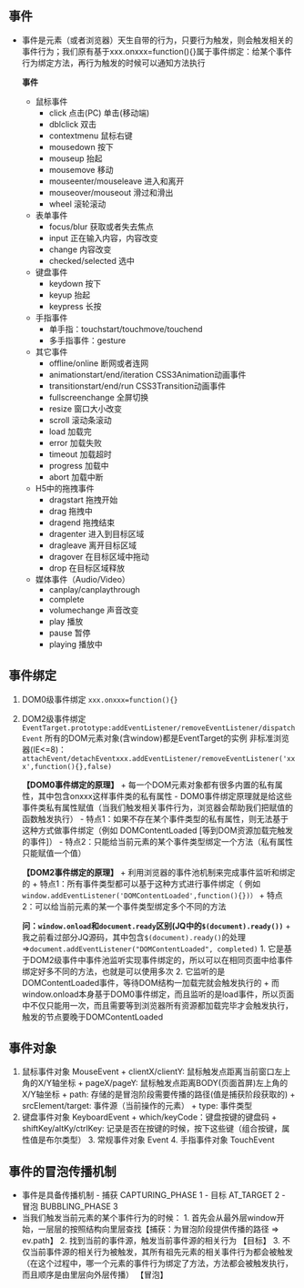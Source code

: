 ## 事件

+ 事件是元素（或者浏览器）天生自带的行为，只要行为触发，则会触发相关的事件行为；我们原有基于xxx.onxxx=function(){}属于事件绑定：给某个事件行为绑定方法，再行为触发的时候可以通知方法执行
          
    **事件**
  	 
     + 鼠标事件
		- click  点击(PC)  单击(移动端)
		- dblclick 双击
		- contextmenu 鼠标右键
		- mousedown  按下
		- mouseup  抬起
		- mousemove  移动
		- mouseenter/mouseleave 进入和离开
		- mouseover/mouseout 滑过和滑出
		- wheel 滚轮滚动
	 + 表单事件
		- focus/blur  获取或者失去焦点
		- input 正在输入内容，内容改变
		- change 内容改变
		- checked/selected 选中
	 + 键盘事件
		- keydown  按下
		- keyup  抬起
		- keypress 长按
	 + 手指事件  
		- 单手指：touchstart/touchmove/touchend
		- 多手指事件：gesture
	 + 其它事件
		- offline/online  断网或者连网
		- animationstart/end/iteration  CSS3Animation动画事件
		- transitionstart/end/run  CSS3Transition动画事件
		- fullscreenchange 全屏切换
		- resize 窗口大小改变
		- scroll 滚动条滚动
		- load 加载完
		- error 加载失败
		- timeout 加载超时
		- progress 加载中
		- abort 加载中断
	 + H5中的拖拽事件
		- dragstart  拖拽开始
		- drag  拖拽中
		- dragend  拖拽结束
		- dragenter  进入到目标区域
		- dragleave  离开目标区域
		- dragover 在目标区域中拖动
		- drop 在目标区域释放
     + 媒体事件（Audio/Video）
		- canplay/canplaythrough
		- complete
		- volumechange 声音改变
		- play 播放
		- pause 暂停
		- playing 播放中

## 事件绑定
    
1. DOM0级事件绑定
		      `xxx.onxxx=function(){}`
2. DOM2级事件绑定
		      ` EventTarget.prototype:addEventListener/removeEventListener/dispatchEvent` 
		  	所有的DOM元素对象(含window)都是EventTarget的实例
		      非标准浏览器(IE<=8)：`attachEvent/detachEventxxx.addEventListener/removeEventListener('xxx',function(){},false)`
  
	 **【DOM0事件绑定的原理】**
	    + 每一个DOM元素对象都有很多内置的私有属性，其中包含onxxx这样事件类的私有属性
            - DOM0事件绑定原理就是给这些事件类私有属性赋值（当我们触发相关事件行为，浏览器会帮助我们把赋值的函数触发执行）
                - 特点1：如果不存在某个事件类型的私有属性，则无法基于这种方式做事件绑定（例如 DOMContentLoaded [等到DOM资源加载完触发的事件]）
                - 特点2：只能给当前元素的某个事件类型绑定一个方法（私有属性只能赋值一个值）
		  
	**【DOM2事件绑定的原理】** 
	       + 利用浏览器的事件池机制来完成事件监听和绑定的
	          + 特点1：所有事件类型都可以基于这种方式进行事件绑定（ 例如 
                `window.addEventListener('DOMContentLoaded',function(){})）`
              + 特点2：可以给当前元素的某一个事件类型绑定多个不同的方法
    
    
    **问：`window.onload`和`document.ready`区别(JQ中的`$(document).ready())`**
        + 我之前看过部分JQ源码，其中包含`$(document).ready()`的处理
           =>`document.addEventListener("DOMContentLoaded", completed)`
              1. 它是基于DOM2级事件中事件池监听实现事件绑定的，所以可以在相同页面中给事件绑定好多不同的方法，也就是可以使用多次
              2. 它监听的是DOMContentLoaded事件，等待DOM结构一加载完就会触发执行的
        + 而window.onload本身基于DOM0事件绑定，而且监听的是load事件，所以页面中不仅只能用一次，而且需要等到浏览器所有资源都加载完毕才会触发执行，触发的节点要晚于DOMContentLoaded
        
## 事件对象

1. 鼠标事件对象 MouseEvent
         + clientX/clientY: 鼠标触发点距离当前窗口左上角的X/Y轴坐标
         + pageX/pageY: 鼠标触发点距离BODY(页面首屏)左上角的X/Y轴坐标
         + path: 存储的是冒泡阶段需要传播的路径(值是捕获阶段获取的)
         + srcElement/target: 事件源（当前操作的元素）
         + type: 事件类型
2. 键盘事件对象 KeyboardEvent
         + which/keyCode：键盘按键的键盘码
         + shiftKey/altKy/ctrlKey: 记录是否在按键的时候，按下这些键（组合按键，属性值是布尔类型）
        3. 常规事件对象 Event
        4. 手指事件对象 TouchEvent

## 事件的冒泡传播机制
+ 事件是具备传播机制
	       - 捕获  CAPTURING_PHASE 1
	       - 目标  AT_TARGET 2
           - 冒泡  BUBBLING_PHASE 3
+ 当我们触发当前元素的某个事件行为的时候：
           1. 首先会从最外层window开始，一层层的按照结构向里层查找【捕获：为冒泡阶段提供传播的路径 => ev.path】
           2. 找到当前的事件源，触发当前事件源的相关行为 【目标】
           3. 不仅当前事件源的相关行为被触发，其所有祖先元素的相关事件行为都会被触发（在这个过程中，哪一个元素的事件行为绑定了方法，方法都会被触发执行，而且顺序是由里层向外层传播） 【冒泡】